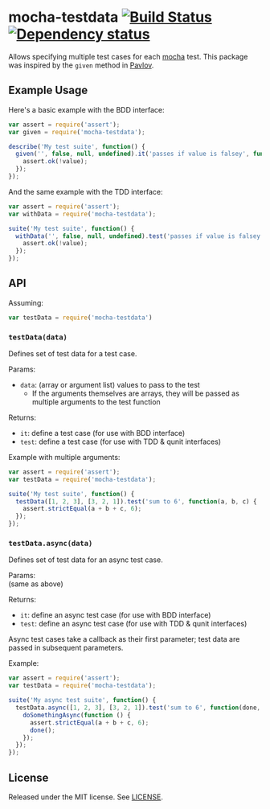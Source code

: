 mocha-testdata [![Build Status](https://travis-ci.org/jgoz/mocha-testdata.svg?branch=master)](https://travis-ci.org/jgoz/mocha-testdata) [![Dependency status](https://david-dm.org/jgoz/mocha-testdata.svg)](https://david-dm.org/jgoz/mocha-testdata)
==============

Allows specifying multiple test cases for each [mocha](http://visionmedia.github.io/mocha/) test. This package was inspired by the `given` method in [Pavlov](https://github.com/mmonteleone/pavlov).

Example Usage
-------------

Here's a basic example with the BDD interface:

```js
var assert = require('assert');
var given = require('mocha-testdata');

describe('My test suite', function() {
  given('', false, null, undefined).it('passes if value is falsey', function(value) {
    assert.ok(!value);
  });
});
```

And the same example with the TDD interface:

```js
var assert = require('assert');
var withData = require('mocha-testdata');

suite('My test suite', function() {
  withData('', false, null, undefined).test('passes if value is falsey', function(value) {
    assert.ok(!value);
  });
});
```

API
---

Assuming:
```js
var testData = require('mocha-testdata')
```

### `testData(data)`

Defines set of test data for a test case.

Params:
  - `data`: (array or argument list) values to pass to the test
    - If the arguments themselves are arrays, they will be passed as multiple arguments to the test function

Returns:
  - `it`: define a test case (for use with BDD interface)
  - `test`: define a test case (for use with TDD & qunit interfaces)

Example with multiple arguments:

```js
var assert = require('assert');
var testData = require('mocha-testdata');

suite('My test suite', function() {
  testData([1, 2, 3], [3, 2, 1]).test('sum to 6', function(a, b, c) {
    assert.strictEqual(a + b + c, 6);
  });
});
```

### `testData.async(data)`

Defines set of test data for an async test case.

Params:  
  (same as above)

Returns:
  - `it`: define an async test case (for use with BDD interface)
  - `test`: define an async test case (for use with TDD & qunit interfaces)

Async test cases take a callback as their first parameter; test data are passed in subsequent parameters.

Example:

```js
var assert = require('assert');
var testData = require('mocha-testdata');

suite('My async test suite', function() {
  testData.async([1, 2, 3], [3, 2, 1]).test('sum to 6', function(done, a, b, c) {
    doSomethingAsync(function () {
      assert.strictEqual(a + b + c, 6);
      done();
    });
  });
});
```

License
-------

Released under the MIT license. See [LICENSE](https://github.com/jgoz/mocha-testdata/blob/master/LICENSE).
